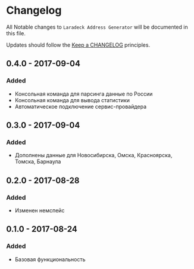 # Changelog

All Notable changes to `Laradeck Address Generator` will be documented in this file.

Updates should follow the [Keep a CHANGELOG](http://keepachangelog.com/) principles.

## 0.4.0 - 2017-09-04

### Added
- Консольная команда для парсинга данные по России
- Консольная команда для вывода статистики
- Автоматическое подключение сервис-провайдера

## 0.3.0 - 2017-09-04

### Added
- Дополнены данные для Новосибирска, Омска, Красноярска, Томска, Барнаула

## 0.2.0 - 2017-08-28

### Added
- Изменен немспейс

## 0.1.0 - 2017-08-24

### Added
- Базовая функциональность

<!-- 
### Deprecated
- Nothing

### Fixed
- Nothing

### Removed
- Nothing

### Security
- Nothing
-->
